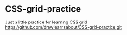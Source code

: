 # CSS-grid-practice
Just a little practice for learning CSS grid 
https://github.com/drewlearnsabout/CSS-grid-practice.git
